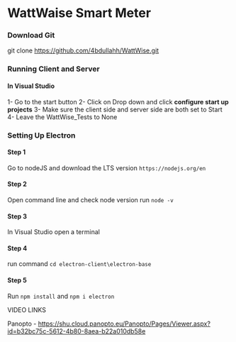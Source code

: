 # WattWaise Smart Meter

### Download Git

git clone https://github.com/4bdullahh/WattWise.git

### Running Client and Server

#### In Visual Studio

1- Go to the start button
2- Click on Drop down and click **configure start up projects**
3- Make sure the client side and server side are both set to Start
4- Leave the WattWise_Tests to None

### Setting Up Electron

#### Step 1
Go to nodeJS and download the LTS version
`https://nodejs.org/en`

#### Step 2
Open command line and check node version
run `node -v`

#### Step 3
In Visual Studio open a terminal 

#### Step 4
run command `cd electron-client\electron-base`

#### Step 5
Run `npm install`
and `npm i electron`


VIDEO LINKS

Panopto - https://shu.cloud.panopto.eu/Panopto/Pages/Viewer.aspx?id=b32bc75c-5612-4b80-8aea-b22a010db58e







